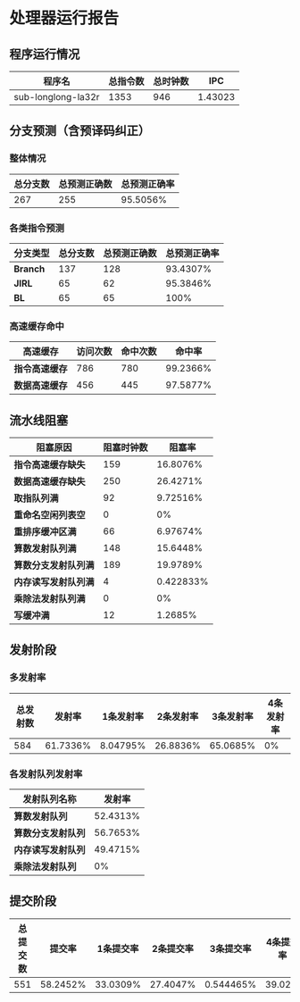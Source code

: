 # 处理器运行报告
## 程序运行情况
|程序名|总指令数|总时钟数|IPC|
|---|---|---|---|
|sub-longlong-la32r|1353|946|1.43023|

## 分支预测（含预译码纠正）
### 整体情况
|总分支数|总预测正确数|总预测正确率|
|---|---|---|
|267|255|95.5056%|

### 各类指令预测
|分支类型|总分支数|总预测正确数|总预测正确率|
|---|---|---|---|
|**Branch**| 137 | 128 | 93.4307%|
|**JIRL**| 65 | 62 | 95.3846%|
|**BL**| 65 | 65 | 100%|

### 高速缓存命中
|高速缓存|访问次数|命中次数|命中率|
|---|---|---|---|
|**指令高速缓存**| 786 | 780 | 99.2366%|
|**数据高速缓存**| 456 | 445 | 97.5877%|
## 流水线阻塞
|阻塞原因|阻塞时钟数|阻塞率|
|---|---|---|
|**指令高速缓存缺失**| 159 | 16.8076%|
|**数据高速缓存缺失**| 250 | 26.4271%|
|**取指队列满**| 92 | 9.72516%|
|**重命名空闲列表空**|0 | 0%|
|**重排序缓冲区满**|66 | 6.97674%|
|**算数发射队列满**|148 | 15.6448%|
|**算数分支发射队列满**|189 | 19.9789%|
|**内存读写发射队列满**|4 | 0.422833%|
|**乘除法发射队列满**|0 | 0%|
|**写缓冲满**|12 | 1.2685%|

## 发射阶段
### 多发射率
|总发射数|发射率|1条发射率|2条发射率|3条发射率|4条发射率|
|---|---|---|---|---|---|
|584|61.7336%|8.04795%|26.8836%|65.0685%|0%|

### 各发射队列发射率
|发射队列名称|发射率|
|---|---|
|**算数发射队列**|52.4313%|
|**算数分支发射队列**|56.7653%|
|**内存读写发射队列**|49.4715%|
|**乘除法发射队列**|0%|

## 提交阶段
|总提交数|提交率|1条提交率|2条提交率|3条提交率|4条提交率|
|---|---|---|---|---|---|
|551|58.2452%|33.0309%|27.4047%|0.544465%|39.02%|
